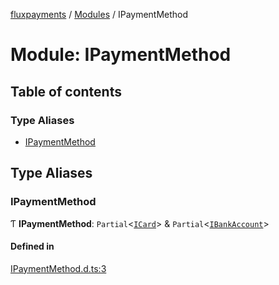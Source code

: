 [fluxpayments](../README.md) / [Modules](../modules.md) / IPaymentMethod

# Module: IPaymentMethod

## Table of contents

### Type Aliases

- [IPaymentMethod](IPaymentMethod.md#ipaymentmethod)

## Type Aliases

### IPaymentMethod

Ƭ **IPaymentMethod**: `Partial`\<[`ICard`](../interfaces/ICard.ICard.md)\> & `Partial`\<[`IBankAccount`](../interfaces/IBankAccount.IBankAccount.md)\>

#### Defined in

[IPaymentMethod.d.ts:3](https://github.com/fluxpayments1/fluxpayments_api_ts/blob/1b25baad093a1854477117947c762b47e7098e43/src/types/flux_types/IPaymentMethod.d.ts#L3)
